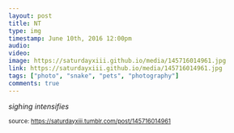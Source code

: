 ```yaml
---
layout: post
title: NT
type: img
timestamp: June 10th, 2016 12:00pm
audio: 
video: 
image: https://saturdayxiii.github.io/media/145716014961.jpg
link: https://saturdayxiii.github.io/media/145716014961.jpg
tags: ["photo", "snake", "pets", "photography"]
comments: true
---
```


*sighing intensifies*
 
  
<small>source: https://saturdayxiii.tumblr.com/post/145716014961</small>